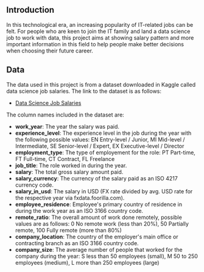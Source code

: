 ## Introduction
In this technological era, an increasing popularity of IT-related jobs can be felt. For people who are keen to join the IT family and land a data science job to work with data, this project aims at showing salary pattern and more important information in this field to help people make better decisions when choosing their future career.
## Data
The data used in this project is from a dataset downloaded in Kaggle called data science job salaries. The link to the dataset is as follows:

* [Data Science Job Salaries](https://www.kaggle.com/datasets/ruchi798/data-science-job-salaries?select=ds_salaries.csv)

The column names included in the dataset are:

* **work_year**: The year the salary was paid.
* **experience_level**: The experience level in the job during the year with the following possible values: EN Entry-level / Junior, MI Mid-level / Intermediate, SE Senior-level / Expert, EX Executive-level / Director
* **employment_type**: The type of employement for the role: PT Part-time, FT Full-time, CT Contract, FL Freelance
* **job_title**: The role worked in during the year.
* **salary**:	The total gross salary amount paid.
* **salary_currency**: The currency of the salary paid as an ISO 4217 currency code.
* **salary_in_usd**: The salary in USD (FX rate divided by avg. USD rate for the respective year via fxdata.foorilla.com).
* **employee_residence**: Employee's primary country of residence in during the work year as an ISO 3166 country code.
* **remote_ratio**: The overall amount of work done remotely, possible values are as follows: 0 No remote work (less than 20%), 50 Partially remote, 100 Fully remote (more than 80%)
* **company_location**: The country of the employer's main office or contracting branch as an ISO 3166 country code.
* **company_size**: The average number of people that worked for the company during the year: S less than 50 employees (small), M 50 to 250 employees (medium), L more than 250 employees (large)
